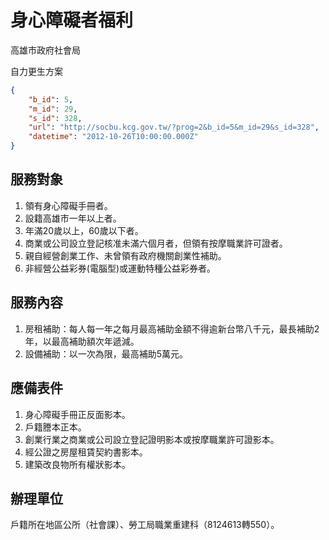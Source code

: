 # 身心障礙者福利

高雄市政府社會局

自力更生方案

```json
{
    "b_id": 5,
    "m_id": 29,
    "s_id": 328,
    "url": "http://socbu.kcg.gov.tw/?prog=2&b_id=5&m_id=29&s_id=328",
    "datetime": "2012-10-26T10:00:00.000Z"
}

```
## 服務對象

1. 領有身心障礙手冊者。
2. 設籍高雄市一年以上者。
3. 年滿20歲以上，60歲以下者。
4. 商業或公司設立登記核准未滿六個月者，但領有按摩職業許可證者。
5. 親自經營創業工作、未曾領有政府機關創業性補助。
6. 非經營公益彩券(電腦型)或運動特種公益彩券者。

## 服務內容

1. 房租補助：每人每一年之每月最高補助金額不得逾新台幣八千元，最長補助2年，以最高補助額次年遞減。
2. 設備補助：以一次為限，最高補助5萬元。

## 應備表件

1. 身心障礙手冊正反面影本。
2. 戶籍謄本正本。
3. 創業行業之商業或公司設立登記證明影本或按摩職業許可證影本。
4. 經公證之房屋租賃契約書影本。
5. 建築改良物所有權狀影本。

## 辦理單位

戶籍所在地區公所（社會課）、勞工局職業重建科（8124613轉550）。
